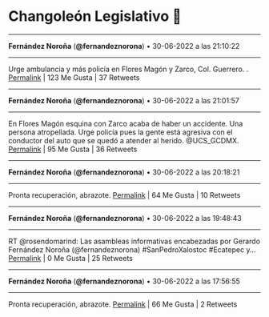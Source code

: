 # Changoleón Legislativo 🙈
*****
**Fernández Noroña** (**@fernandeznorona**) • 30-06-2022 a las 21:10:22
*****
Urge ambulancia y más policía en Flores Magón y Zarco, Col. Guerrero. .
[Permalink](https://twitter.com/fernandeznorona/status/1542737354124828672) | 123 Me Gusta | 37 Retweets
*****
**Fernández Noroña** (**@fernandeznorona**) • 30-06-2022 a las 21:01:57
*****
En Flores Magón esquina con Zarco acaba de haber un accidente. Una persona atropellada. Urge policía pues la gente está agresiva con el conductor del auto que se quedó a atender al herido. @UCS_GCDMX.
[Permalink](https://twitter.com/fernandeznorona/status/1542735236630446084) | 95 Me Gusta | 36 Retweets
*****
**Fernández Noroña** (**@fernandeznorona**) • 30-06-2022 a las 20:18:21
*****
Pronta recuperación, abrazote.
[Permalink](https://twitter.com/fernandeznorona/status/1542724263228149760) | 64 Me Gusta | 10 Retweets
*****
**Fernández Noroña** (**@fernandeznorona**) • 30-06-2022 a las 19:48:43
*****
RT @rosendomarind: Las asambleas informativas encabezadas por 
Gerardo Fernández Noroña (@fernandeznorona)
\#SanPedroXalostoc  #Ecatepec y…
[Permalink](https://twitter.com/fernandeznorona/status/1542716806779047936) | 0 Me Gusta | 25 Retweets
*****
**Fernández Noroña** (**@fernandeznorona**) • 30-06-2022 a las 17:56:55
*****
Pronta recuperación, abrazote.
[Permalink](https://twitter.com/fernandeznorona/status/1542688670636974080) | 66 Me Gusta | 2 Retweets